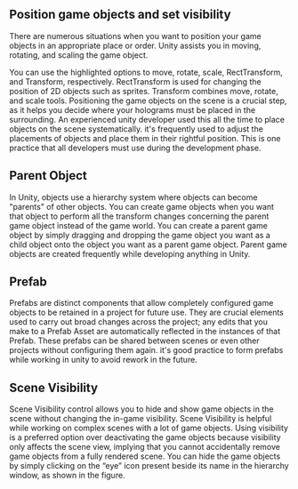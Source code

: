 ## Position game objects and set visibility

There are numerous situations when you want to position your game objects in an appropriate place or order. Unity assists you in moving, rotating, and scaling the game object.

You can use the highlighted options to move, rotate, scale, RectTransform, and Transform, respectively. RectTransform is used for changing the position of 2D objects such as sprites. Transform combines move, rotate, and scale tools. Positioning the game objects on the scene is a crucial step, as it helps you decide where your holograms must be placed in the surrounding. An experienced unity developer used this all the time to place objects on the scene systematically. it's frequently used to adjust the placements of objects and place them in their rightful position. This is one practice that all developers must use during the development phase.

## Parent Object

In Unity, objects use a hierarchy system where objects can become "parents" of other objects. You can create game objects when you want that object to perform all the transform changes concerning the parent game object instead of the game world. You can create a parent game object by simply dragging and dropping the game object you want as a child object onto the object you want as a parent game object. Parent game objects are created frequently while developing anything in Unity.

## Prefab

Prefabs are distinct components that allow completely configured game objects to be retained in a project for future use. They are crucial elements used to carry out broad changes across the project; any edits that you make to a Prefab Asset are automatically reflected in the instances of that Prefab. These prefabs can be shared between scenes or even other projects without configuring them again. it's good practice to form prefabs while working in unity to avoid rework in the future.

## Scene Visibility

Scene Visibility control allows you to hide and show game objects in the scene without changing the in-game visibility. Scene Visibility is helpful while working on complex scenes with a lot of game objects. Using visibility is a preferred option over deactivating the game objects because visibility only affects the scene view, implying that you cannot accidentally remove game objects from a fully rendered scene. You can hide the game objects by simply clicking on the “eye” icon present beside its name in the hierarchy window, as shown in the figure.
